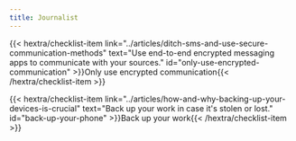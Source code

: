 ```yaml
---
title: Journalist
---
```

{{< hextra/checklist-item link="../articles/ditch-sms-and-use-secure-communication-methods" text="Use end-to-end encrypted messaging apps to communicate with your sources." id="only-use-encrypted-communication" >}}Only use encrypted communication{{< /hextra/checklist-item >}}

{{< hextra/checklist-item link="../articles/how-and-why-backing-up-your-devices-is-crucial" text="Back up your work in case it's stolen or lost." id="back-up-your-phone" >}}Back up your work{{< /hextra/checklist-item >}}